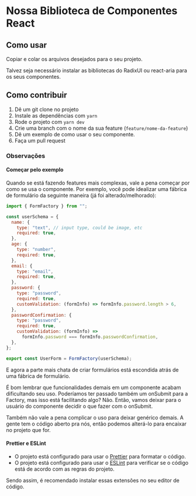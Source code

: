 # Nossa Biblioteca de Componentes React

## Como usar

Copiar e colar os arquivos desejados para o seu projeto.

Talvez seja necessário instalar as bibliotecas do RadixUI ou react-aria para os seus componentes.

## Como contribuir

1. Dê um git clone no projeto
2. Instale as dependências com `yarn`
3. Rode o projeto com `yarn dev`
4. Crie uma branch com o nome da sua feature (`feature/nome-da-feature`)
5. Dê um exemplo de como usar o seu componente.
6. Faça um pull request

### Observações

#### Começar pelo exemplo

Quando se está fazendo features mais complexas, vale a pena começar por como se usa o componente. Por exemplo, você pode idealizar uma fábrica de formulário da seguinte maneira (já foi alterado/melhorado):

```js
import { FormFactory } from "";

const userSchema = {
  name: {
    type: "text", // input type, could be image, etc
    required: true,
  },
  age: {
    type: "number",
    required: true,
  },
  email: {
    type: "email",
    required: true,
  },
  password: {
    type: "password",
    required: true,
    customValidation: (formInfo) => formInfo.password.length > 6,
  },
  passwordConfirmation: {
    type: "password",
    required: true,
    customValidation: (formInfo) =>
      formInfo.password === formInfo.passwordConfirmation,
  },
};

export const UserForm = FormFactory(userSchema);
```

E agora a parte mais chata de criar formulários está escondida atrás de uma fábrica de formulário.

É bom lembrar que funcionalidades demais em um componente acabam dificultando seu uso. Poderíamos ter passado também um onSubmit para a Factory, mas isso está facilitando algo? Não. Então, vamos deixar para o usuário do componente decidir o que fazer com o onSubmit.

Também não vale a pena complicar o uso para deixar genérico demais. A gente tem o código aberto pra nós, então podemos alterá-lo para encaixar no projeto que for.

#### Prettier e ESLint

- O projeto está configurado para usar o [Prettier](https://prettier.io/) para formatar o código.
- O projeto está configurado para usar o [ESLint](https://eslint.org/) para verificar se o código está de acordo com as regras do projeto.

Sendo assim, é recomendado instalar essas extensões no seu editor de código.
